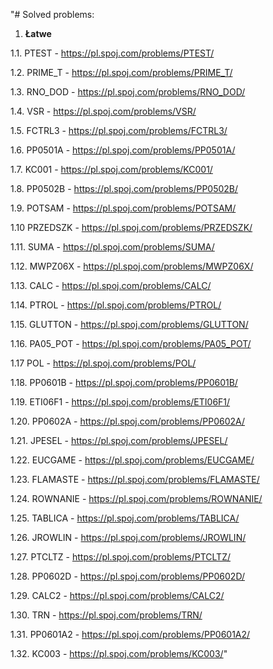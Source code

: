 "# Solved problems: 
1. **Łatwe**

1.1. PTEST - https://pl.spoj.com/problems/PTEST/

1.2. PRIME_T - https://pl.spoj.com/problems/PRIME_T/

1.3. RNO_DOD - https://pl.spoj.com/problems/RNO_DOD/

1.4. VSR - https://pl.spoj.com/problems/VSR/

1.5. FCTRL3 - https://pl.spoj.com/problems/FCTRL3/

1.6. PP0501A - https://pl.spoj.com/problems/PP0501A/

1.7. KC001 - https://pl.spoj.com/problems/KC001/

1.8. PP0502B - https://pl.spoj.com/problems/PP0502B/

1.9. POTSAM - https://pl.spoj.com/problems/POTSAM/

1.10 PRZEDSZK - https://pl.spoj.com/problems/PRZEDSZK/

1.11. SUMA - https://pl.spoj.com/problems/SUMA/

1.12. MWPZ06X - https://pl.spoj.com/problems/MWPZ06X/

1.13. CALC - https://pl.spoj.com/problems/CALC/

1.14. PTROL - https://pl.spoj.com/problems/PTROL/

1.15. GLUTTON - https://pl.spoj.com/problems/GLUTTON/

1.16. PA05_POT - https://pl.spoj.com/problems/PA05_POT/

1.17 POL - https://pl.spoj.com/problems/POL/

1.18. PP0601B - https://pl.spoj.com/problems/PP0601B/

1.19. ETI06F1 - https://pl.spoj.com/problems/ETI06F1/

1.20. PP0602A - https://pl.spoj.com/problems/PP0602A/

1.21. JPESEL - https://pl.spoj.com/problems/JPESEL/

1.22. EUCGAME - https://pl.spoj.com/problems/EUCGAME/

1.23. FLAMASTE - https://pl.spoj.com/problems/FLAMASTE/

1.24. ROWNANIE - https://pl.spoj.com/problems/ROWNANIE/

1.25. TABLICA - https://pl.spoj.com/problems/TABLICA/

1.26. JROWLIN - https://pl.spoj.com/problems/JROWLIN/

1.27. PTCLTZ - https://pl.spoj.com/problems/PTCLTZ/

1.28. PP0602D - https://pl.spoj.com/problems/PP0602D/

1.29. CALC2 - https://pl.spoj.com/problems/CALC2/

1.30. TRN - https://pl.spoj.com/problems/TRN/

1.31. PP0601A2 - https://pl.spoj.com/problems/PP0601A2/

1.32. KC003 - https://pl.spoj.com/problems/KC003/" 

